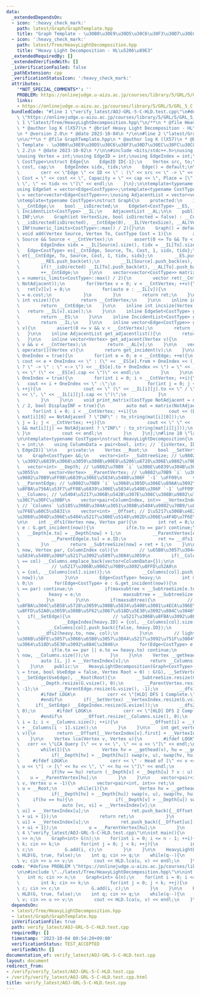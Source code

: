 ```yaml
---
data:
  _extendedDependsOn:
  - icon: ':heavy_check_mark:'
    path: latest/Graph/GraphTemplate.hpp
    title: "Graph Template - \u30B0\u30E9\u30D5\u30C6\u30F3\u30D7\u30EC\u30FC\u30C8"
  - icon: ':heavy_check_mark:'
    path: latest/Tree/HeavyLightDecomposition.hpp
    title: "Heavy Light Decomposition - HL\u5206\u89E3"
  _extendedRequiredBy: []
  _extendedVerifiedWith: []
  _isVerificationFailed: false
  _pathExtension: cpp
  _verificationStatusIcon: ':heavy_check_mark:'
  attributes:
    '*NOT_SPECIAL_COMMENTS*': ''
    PROBLEM: https://onlinejudge.u-aizu.ac.jp/courses/library/5/GRL/5/GRL_5_C
    links:
    - https://onlinejudge.u-aizu.ac.jp/courses/library/5/GRL/5/GRL_5_C
  bundledCode: "#line 1 \"verify_latest/AOJ-GRL-5-C-HLD.test.cpp\"\n#define PROBLEM\
    \ \"https://onlinejudge.u-aizu.ac.jp/courses/library/5/GRL/5/GRL_5_C\"\n\n#line\
    \ 1 \"latest/Tree/HeavyLightDecomposition.hpp\"\n/**\n * @file HeavyLightDecomposition.hpp\n\
    \ * @author log K (lX57)\n * @brief Heavy Light Decomposition - HL\u5206\u89E3\
    \n * @version 2.0\n * @date 2023-10-04\n */\n\n#line 2 \"latest/Graph/GraphTemplate.hpp\"\
    \n\n/**\n * @file GraphTemplate.hpp\n * @author log K (lX57)\n * @brief Graph\
    \ Template - \u30B0\u30E9\u30D5\u30C6\u30F3\u30D7\u30EC\u30FC\u30C8\n * @version\
    \ 2.2\n * @date 2023-10-02\n */\n\n#include <bits/stdc++.h>\nusing namespace std;\n\
    \nusing Vertex = int;\nusing EdgeID = int;\nusing EdgeIndex = int;\n\ntemplate<typename\
    \ CostType>\nstruct Edge{\n    EdgeID ID{-1};\n    Vertex src, to;\n    CostType\
    \ cost, cap;\n    EdgeIndex sidx, tidx;\n\n    Edge() = default;\n\n    void print(){\n\
    \        cerr << \"Edge \" << ID << \" : (\" << src << \" -> \" << to << \"),\
    \ Cost = \" << cost << \", Capacity = \" << cap << \", Place = [\" << sidx <<\
    \ \", \" << tidx << \"]\" << endl;\n    }\n};\n\ntemplate<typename CostType>\n\
    using EdgeSet = vector<Edge<CostType>>;\ntemplate<typename CostType>\nusing IncidentList\
    \ = vector<vector<Edge<CostType>>>;\nusing AdjacentList = vector<vector<Vertex>>;\n\
    \ntemplate<typename CostType>\nstruct Graph{\n    protected:\n    int __CntVertex,\
    \ __CntEdge;\n    bool __isDirected;\n    EdgeSet<CostType> __ES, __RES;\n   \
    \ IncidentList<CostType> __IL;\n    AdjacentList __AL;\n\n    public:\n    CostType\
    \ INF;\n\n    Graph(int VertexSize, bool isDirected = false) : __CntVertex(VertexSize),\
    \ __isDirected(isDirected), __CntEdge(0), __IL(VertexSize), __AL(VertexSize),\
    \ INF(numeric_limits<CostType>::max() / 2){}\n\n    Graph() = default;\n\n   \
    \ void add(Vertex Source, Vertex To, CostType Cost = 1){\n        assert(0 <=\
    \ Source && Source < __CntVertex);\n        assert(0 <= To && To < __CntVertex);\n\
    \        EdgeIndex sidx = __IL[Source].size(), tidx = __IL[To].size();\n     \
    \   Edge<CostType> es{__CntEdge, Source, To, Cost, 1, sidx, tidx};\n        Edge<CostType>\
    \ et{__CntEdge, To, Source, Cost, 1, tidx, sidx};\n        __ES.push_back(es);\n\
    \        __RES.push_back(et);\n        __IL[Source].push_back(es), __AL[Source].push_back(To);\n\
    \        if(!__isDirected) __IL[To].push_back(et), __AL[To].push_back(Source);\n\
    \        ++__CntEdge;\n    }\n\n    vector<vector<CostType>> matrix(CostType NotAdjacent\
    \ = numeric_limits<CostType>::max() / 2){\n        vector ret(__CntVertex, vector(__CntVertex,\
    \ NotAdjacent));\n        for(Vertex v = 0; v < __CntVertex; ++v){\n         \
    \   ret[v][v] = 0;\n            for(auto e : __IL[v]){\n                ret[v][e.to]\
    \ = e.cost;\n            }\n        }\n        return ret;\n    }\n\n    inline\
    \ int vsize(){\n        return __CntVertex;\n    }\n\n    inline int esize(){\n\
    \        return __CntEdge;\n    }\n\n    inline int incsize(Vertex v){\n     \
    \   return __IL[v].size();\n    }\n\n    inline EdgeSet<CostType> get_edgeset(){\n\
    \        return __ES;\n    }\n\n    inline IncidentList<CostType> get_incidentlist(){\n\
    \        return __IL;\n    }\n\n    inline vector<Edge<CostType>> get_incident(Vertex\
    \ v){\n        assert(0 <= v && v < __CntVertex);\n        return __IL[v];\n \
    \   }\n\n    inline AdjacentList get_adjacentlist(){\n        return __AL;\n \
    \   }\n\n    inline vector<Vertex> get_adjacent(Vertex v){\n        assert(0 <=\
    \ v && v < __CntVertex);\n        return __AL[v];\n    }\n\n    vector<Edge<CostType>>\
    \ operator[](Vertex v){\n        return get_incident(v);\n    }\n\n    void print_edgeset(bool\
    \ OneIndex = true){\n        for(int e = 0; e < __CntEdge; ++e){\n           \
    \ cout << e + OneIndex << \" : (\" << __ES[e].from + OneIndex << (__isDirected\
    \ ? \" -> \" : \" <-> \") << __ES[e].to + OneIndex << \") = \" << __ES[e].cost\
    \ << \" (\" << __ES[e].cap << \")\" << endl;\n        }\n    }\n\n    void print_incidentlist(bool\
    \ OneIndex = true){\n        for(int i = 0; i < __CntVertex; ++i){\n         \
    \   cout << i + OneIndex << \" :\";\n            for(int j = 0; j < __IL[i].size();\
    \ ++j){\n                cout << \" (\" << __IL[i][j].to << \" / \" << __IL[i][j].cost\
    \ << \", \" << __IL[i][j].cap << \")\";\n            }\n            cout << endl;\n\
    \        }\n    }\n\n    void print_matrix(CostType NotAdjacent = numeric_limits<CostType>::max()\
    \ / 2, bool DisplayINF = true){\n        auto mat = matrix(NotAdjacent);\n   \
    \     for(int i = 0; i < __CntVertex; ++i){\n            cout << (DisplayINF &&\
    \ mat[i][0] == NotAdjacent ? \"INF\" : to_string(mat[i][0]));\n            for(int\
    \ j = 1; j < __CntVertex; ++j){\n                cout << \" \" << (DisplayINF\
    \ && mat[i][j] == NotAdjacent ? \"INF\" : to_string(mat[i][j]));\n           \
    \ }\n            cout << endl;\n        }\n    }\n};\n#line 10 \"latest/Tree/HeavyLightDecomposition.hpp\"\
    \n\ntemplate<typename CostType>\nstruct HeavyLightDecomposition{\n    using ColumnIndex\
    \ = int;\n    using ColumnData = pair<bool, int>; // `{isVertex, ID(Vertex or\
    \ EdgeID)}`\n\n    private:\n    Vertex __Root;\n    bool __SetVertex, __SetEdge;\n\
    \n    Graph<CostType> &G;\n    vector<int> __SubtreeSize; // \u9802\u70B9 `i`\
    \ \u3092\u6839\u3068\u3059\u308B\u90E8\u5206\u6728\u306E\u9802\u70B9\u6570\n \
    \   vector<int> __Depth; // \u9802\u70B9 `i` \u306E\u6839\u304B\u3089\u306E\u6DF1\
    \u3055\n    vector<Vertex> __ParentVertex; // \u9802\u70B9 `i` \u306E\u89AA\u306E\
    \u9802\u70B9\uFF08\u6839\u306E\u5834\u5408\u306F `-1` \uFF09\n    vector<EdgeID>\
    \ __ParentEdge; // \u9802\u70B9 `i` \u3068\u305D\u306E\u89AA\u3092\u7D50\u3076\
    \u8FBA\u756A\u53F7\uFF08\u6839\u306E\u5834\u5408\u306F `-1` \uFF09\n\n    vector<vector<ColumnData>>\
    \ __Columns; // \u5404\u5217\u306B\u542B\u307E\u308C\u308B\u9802\u70B9/\u8FBA\u306E\
    \u30C7\u30FC\u30BF\n    vector<pair<ColumnIndex, int>> __VertexIndex, __EdgeIndex;\
    \ // `Columns` \u5185\u306B\u304A\u3051\u308B\u5404\u9802\u70B9/\u8FBA\u306E\u4F4D\
    \u7F6E\u60C5\u5831\n    vector<int> __Offset; // 1\u5217\u306B\u4E26\u3079\u305F\
    \u3068\u304D\u306E\u5404\u5217\u306E\u5148\u982D\u306E\u4F4D\u7F6E\uFF080-index\uFF09\
    \n\n    int __dfs1(Vertex now, Vertex par){\n        int ret = 0;\n        for(Edge<CostType>\
    \ e : G.get_incident(now)){\n            if(e.to == par) continue;\n         \
    \   __Depth[e.to] = __Depth[now] + 1;\n            __ParentVertex[e.to] = now;\n\
    \            __ParentEdge[e.to] = e.ID;\n            ret += __dfs1(e.to, now);\n\
    \        }\n        return __SubtreeSize[now] = ret + 1;\n    }\n\n    void __dfs2(Vertex\
    \ now, Vertex par, ColumnIndex col){\n        // \u65B0\u3057\u3044\u5217\u306E\
    \u5834\u5408\u306F\u5217\u3092\u5897\u3084\u3059\n        if(__Columns.size()\
    \ == col) __Columns.emplace_back(vector<ColumnData>{});\n\n        if(__SetVertex){\n\
    \            // \u5217\u306B\u9802\u70B9\u3092\u8FFD\u52A0\n            __VertexIndex[now]\
    \ = {col, __Columns[col].size()};\n            __Columns[col].push_back({true,\
    \ now});\n        }\n\n        Edge<CostType> heavy;\n        int maxsubtree =\
    \ 0;\n        for(Edge<CostType> e : G.get_incident(now)){\n            if(e.to\
    \ == par) continue;\n            if(maxsubtree < __SubtreeSize[e.to]){\n     \
    \           heavy = e;\n                maxsubtree = __SubtreeSize[e.to];\n  \
    \          }\n        }\n\n        if(maxsubtree){\n            // heavy\u306A\
    \u8FBA\u304C\u5B58\u5728\u3059\u308B\u5834\u5408\u3001\u4ECA\u306E\u5217\u306B\
    \u8FFD\u52A0\u3059\u308B\u5F62\u3067\u518D\u5E30\u3092\u884C\u3046\n         \
    \   if(__SetEdge){\n                // \u5217\u306B\u8FBA\u3092\u8FFD\u52A0\n\
    \                __EdgeIndex[heavy.ID] = {col, __Columns[col].size()};\n     \
    \           __Columns[col].push_back({false, heavy.ID});\n            }\n    \
    \        __dfs2(heavy.to, now, col);\n        }\n\n        // light\u306A\u8FBA\
    \u306B\u5BFE\u3057\u3066\u65B0\u3057\u3044\u5217\u3092\u751F\u3084\u3057\u3064\
    \u3064\u518D\u5E30\u3092\u884C\u3046\n        for(Edge<CostType> e : G.get_incident(now)){\n\
    \            if(e.to == par || e.to == heavy.to) continue;\n            __dfs2(e.to,\
    \ now, __Columns.size());\n        }\n    }\n\n    Vertex __gethead(Vertex v){\n\
    \        auto [i, j] = __VertexIndex[v];\n        return __Columns[i][0].second;\n\
    \    }\n\n    public:\n    HeavyLightDecomposition(Graph<CostType> &G, bool UseVertex\
    \ = true, bool UseEdge = false, Vertex Root = 0) : G(G), __SetVertex(UseVertex),\
    \ __SetEdge(UseEdge), __Root(Root){\n        __SubtreeSize.resize(G.vsize(), 0);\n\
    \        __Depth.resize(G.vsize(), 0);\n        __ParentVertex.resize(G.vsize(),\
    \ -1);\n        __ParentEdge.resize(G.vsize(), -1);\n        __dfs1(__Root, -1);\n\
    \        #ifdef LOGK\n            cerr << \"[HLD] DFS 1 Complete.\" << endl;\n\
    \        #endif\n        if(__SetVertex) __VertexIndex.resize(G.vsize());\n  \
    \      if(__SetEdge) __EdgeIndex.resize(G.esize());\n        __dfs2(__Root, -1,\
    \ 0);\n        #ifdef LOGK\n            cerr << \"[HLD] DFS 2 Complete.\" << endl;\n\
    \        #endif\n        __Offset.resize(__Columns.size(), 0);\n        for(int\
    \ i = 1; i < __Columns.size(); ++i){\n            __Offset[i] = __Offset[i - 1]\
    \ + __Columns[i - 1].size();\n        }\n    }\n\n    int get_vertex_locate(Vertex\
    \ v){\n        return __Offset[__VertexIndex[v].first] + __VertexIndex[v].second;\n\
    \    }\n\n    Vertex lca(Vertex v, Vertex u){\n        #ifdef LOGK\n         \
    \   cerr << \"LCA Query [\" << v << \", \" << u << \"]\" << endl;\n        #endif\n\
    \        while(1){\n            Vertex hv = __gethead(v), hu = __gethead(u);\n\
    \            if(__Depth[hv] > __Depth[hu]) swap(v, u), swap(hv, hu);\n       \
    \     #ifdef LOGK\n                cerr << \" - Head of [\" << v << \", \" <<\
    \ u << \"] -> [\" << hv << \", \" << hu << \"]\" << endl;\n            #endif\n\
    \            if(hv == hu) return (__Depth[v] < __Depth[u] ? v : u);\n        \
    \    u = __ParentVertex[hu];\n        }\n    }\n\n    vector<pair<int, int>> get_vertex_segment(Vertex\
    \ v, Vertex u = -1){\n        vector<pair<int, int>> ret;\n        if(u == -1)\
    \ u = __Root;\n        while(1){\n            Vertex hv = __gethead(v), hu = __gethead(u);\n\
    \            if(__Depth[hv] > __Depth[hu]) swap(v, u), swap(hv, hu);\n       \
    \     if(hv == hu){\n                if(__Depth[v] > __Depth[u]) swap(v, u);\n\
    \                auto [vc, vi] = __VertexIndex[v];\n                auto [uc,\
    \ ui] = __VertexIndex[u];\n                ret.push_back({__Offset[vc] + vi, __Offset[uc]\
    \ + ui + 1});\n                return ret;\n            }\n            auto [uc,\
    \ ui] = __VertexIndex[u];\n            ret.push_back({__Offset[uc], __Offset[uc]\
    \ + ui + 1});\n            u = __ParentVertex[hu];\n        }\n    }\n};\n#line\
    \ 4 \"verify_latest/AOJ-GRL-5-C-HLD.test.cpp\"\n\nint main(){\n    int n; cin\
    \ >> n;\n    Graph<int> G(n);\n    for(int i = 0; i <= n - 1; ++i){\n        int\
    \ k; cin >> k;\n        for(int j = 0; j < k; ++j){\n            int c; cin >>\
    \ c;\n            G.add(i, c);\n        }\n    }\n\n    HeavyLightDecomposition<int>\
    \ HLD(G, true, false);\n    int q; cin >> q;\n    while(q--){\n        int u,\
    \ v; cin >> u >> v;\n        cout << HLD.lca(u, v) << endl;\n    }\n}\n"
  code: "#define PROBLEM \"https://onlinejudge.u-aizu.ac.jp/courses/library/5/GRL/5/GRL_5_C\"\
    \n\n#include \"../latest/Tree/HeavyLightDecomposition.hpp\"\n\nint main(){\n \
    \   int n; cin >> n;\n    Graph<int> G(n);\n    for(int i = 0; i <= n - 1; ++i){\n\
    \        int k; cin >> k;\n        for(int j = 0; j < k; ++j){\n            int\
    \ c; cin >> c;\n            G.add(i, c);\n        }\n    }\n\n    HeavyLightDecomposition<int>\
    \ HLD(G, true, false);\n    int q; cin >> q;\n    while(q--){\n        int u,\
    \ v; cin >> u >> v;\n        cout << HLD.lca(u, v) << endl;\n    }\n}"
  dependsOn:
  - latest/Tree/HeavyLightDecomposition.hpp
  - latest/Graph/GraphTemplate.hpp
  isVerificationFile: true
  path: verify_latest/AOJ-GRL-5-C-HLD.test.cpp
  requiredBy: []
  timestamp: '2023-10-04 00:54:20+09:00'
  verificationStatus: TEST_ACCEPTED
  verifiedWith: []
documentation_of: verify_latest/AOJ-GRL-5-C-HLD.test.cpp
layout: document
redirect_from:
- /verify/verify_latest/AOJ-GRL-5-C-HLD.test.cpp
- /verify/verify_latest/AOJ-GRL-5-C-HLD.test.cpp.html
title: verify_latest/AOJ-GRL-5-C-HLD.test.cpp
---
```

